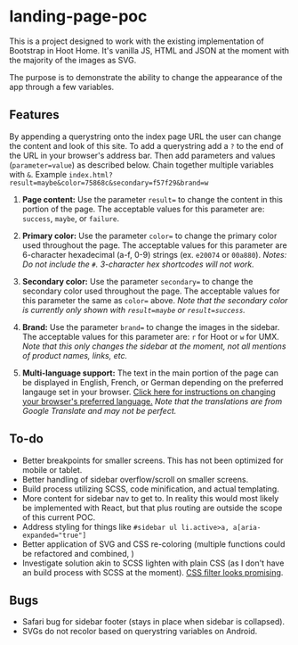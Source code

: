 # landing-page-poc

This is a project designed to work with the existing implementation of Bootstrap in Hoot Home. It's vanilla JS, HTML and JSON at the moment with the majority of the images as SVG.

The purpose is to demonstrate the ability to change the appearance of the app through a few variables.

## Features

By appending a querystring onto the index page URL the user can change the content and look of this site. To add a querystring add a `?` to the end of the URL in your browser's address bar.  Then add parameters and values (`parameter=value`) as described below. Chain together multiple variables with `&`. Example `index.html?result=maybe&color=75868c&secondary=f57f29&brand=w`

1. **Page content:** Use the parameter `result=` to change the content in this portion of the page. The acceptable values for this parameter are: `success`, `maybe`, or `failure`.

2. **Primary color:** Use the parameter `color=` to change the primary color used throughout the page. The acceptable values for this parameter are 6-character hexadecimal (a-f, 0-9) strings (ex. `e20074` or `00a880`). *Notes: Do not include the `#`. 3-character hex shortcodes will not work.*

3. **Secondary color:** Use the parameter `secondary=` to change the secondary color used throughout the page. The acceptable values for this parameter the same as `color=` above. *Note that the secondary color is currently only shown with `result=maybe` or `result=success`.*

4. **Brand:** Use the parameter `brand=` to change the images in the sidebar. The acceptable values for this parameter are: `r` for Hoot or `w` for UMX. *Note that this only changes the sidebar at the moment, not all mentions of product names, links, etc.*

5. **Multi-language support:** The text in the main portion of the page can be displayed in English, French, or German depending on the preferred langauge set in your browser. [Click here for instructions on changing your browser's preferred language.](https://www.computerhope.com/issues/ch001904.htm) *Note that the translations are from Google Translate and may not be perfect.*

## To-do

- Better breakpoints for smaller screens. This has not been optimized for mobile or tablet.
- Better handling of sidebar overflow/scroll on smaller screens.
- Build process utilizing SCSS, code minification, and actual templating.
- More content for sidebar nav to get to. In reality this would most likely be implemented with React, but that plus routing are outside the scope of this current POC.
- Address styling for things like `#sidebar ul li.active>a, a[aria-expanded="true"]`
- Better application of SVG and CSS re-coloring (multiple functions could be refactored and combined, )
- Investigate solution akin to SCSS lighten with plain CSS (as I don't have an build process with SCSS at the moment). [CSS filter looks promising](https://css-tricks.com/almanac/properties/f/filter/).

## Bugs

- Safari bug for sidebar footer (stays in place when sidebar is collapsed).
- SVGs do not recolor based on querystring variables on Android.
